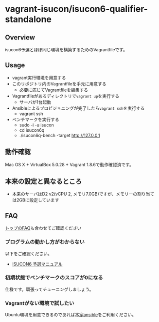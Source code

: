 # vagrant-isucon/isucon6-qualifier-standalone

## Overview

isucon6予選とほぼ同じ環境を構築するためのVagrantfileです。

## Usage

- vagrant実行環境を用意する
- このリポジトリ内のVagrantfileを手元に用意する
  - 必要に応じてVagrantfileを編集する
- Vagrantfileがあるディレクトリで`vagrant up`を実行する
  - サーバが1台起動
- Ansibleによるプロビジョニングが完了したら`vagrant ssh`を実行する
  - vagrant ssh
- ベンチマークを実行する
  - sudo -i -u isucon
  - cd isucon6q
  - ./isucon6q-bench -target http://127.0.0.1

## 動作確認

Mac OS X + VirtualBox 5.0.28 + Vagrant 1.8.6で動作確認済です。

## 本来の設定と異なるところ

- 本来のサーバはD2 v2(vCPU 2, メモリ7.0GB)ですが、メモリーの割り当ては2GBに設定しています

## FAQ

[トップのFAQ](../README.md#FAQ)も合わせてご確認ください

### プログラムの動かし方がわからない

以下をご確認ください。

- [ISUCON6 予選マニュアル](https://github.com/isucon/isucon6-qualify/blob/master/Regulation.md)

### 初期状態でベンチマークのスコアが0になる

仕様です。頑張ってチューニングしましょう。

### Vagrantがない環境で試したい

Ubuntu環境を用意できるのであれば[本家ansible](https://github.com/isucon/isucon6-qualify)をご利用ください。
